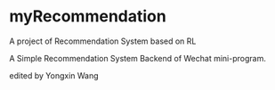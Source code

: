 # myRecommendation
A project of Recommendation System based on RL


A Simple Recommendation System Backend of Wechat mini-program.


edited by Yongxin Wang
